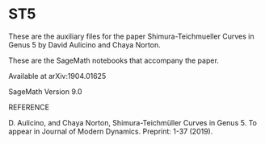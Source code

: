 # ST5
These are the auxiliary files for the paper Shimura-Teichmueller Curves in Genus 5 by David Aulicino and Chaya Norton.

These are the SageMath notebooks that accompany the paper.

Available at arXiv:1904.01625

SageMath Version 9.0

REFERENCE

D. Aulicino, and Chaya Norton, Shimura-Teichmüller Curves in Genus 5. To appear in Journal of Modern Dynamics. Preprint: 1-37 (2019).

